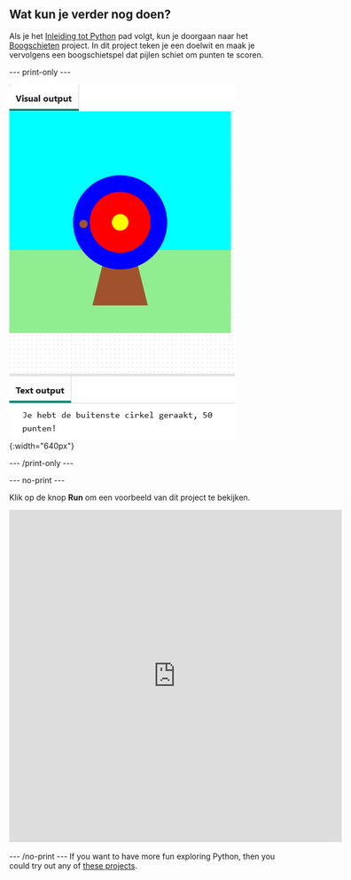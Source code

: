 ## Wat kun je verder nog doen?

Als je het [Inleiding tot Python](https://projects.raspberrypi.org/en/raspberrypi/python-intro) pad volgt, kun je doorgaan naar het [Boogschieten](https://projects.raspberrypi.org/en/projects/target-practice) project. In dit project teken je een doelwit en maak je vervolgens een boogschietspel dat pijlen schiet om punten te scoren.

--- print-only ---

![Een boogschietdoel met een trefpunt op de buitenste cirkel. De tekst 'Je raakt de buitenste cirkel, 50 punten!' wordt eronder weergegeven](images/blue-points.png){:width="640px"}

--- /print-only ---

--- no-print ---

Klik op de knop **Run** om een voorbeeld van dit project te bekijken.

<iframe src="https://editor.raspberrypi.org/en/embed/viewer/target-practice-solution" width="600" height="600" frameborder="0" marginwidth="0" marginheight="0" allowfullscreen>
</iframe>

--- /no-print --- If you want to have more fun exploring Python, then you could try out any of [these projects](https://projects.raspberrypi.org/en/projects?software%5B%5D=python).
